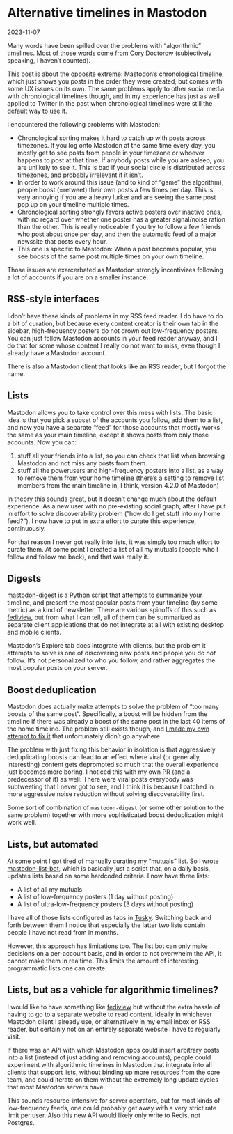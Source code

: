 Alternative timelines in Mastodon
=================================

<time id=post-date>2023-11-07</time>

Many words have been spilled over the problems with “algorithmic” timelines. [Most of those words come from Cory Doctorow](https://pluralistic.net/tag/algorithms-exposed/) (subjectively speaking, I haven’t counted).

This post is about the opposite extreme: Mastodon’s chronological timeline, which just shows you posts in the order they were created, but comes with some UX issues on its own. The same problems apply to other social media with chronological timelines though, and in my experience has just as well applied to Twitter in the past when chronological timelines were still the default way to use it.

I encountered the following problems with Mastodon:

- Chronological sorting makes it hard to catch up with posts across timezones. If you log onto Mastodon at the same time every day, you mostly get to see posts from people in your timezone or whoever happens to post at that time. If anybody posts while you are asleep, you are unlikely to see it. This is bad if your social circle is distributed across timezones, and probably irrelevant if it isn’t.
- In order to work around this issue (and to kind of “game” the algorithm), people boost (=retweet) their own posts a few times per day. This is very annoying if you are a heavy lurker and are seeing the same post pop up on your timeline multiple times.
- Chronological sorting strongly favors active posters over inactive ones, with no regard over whether one poster has a greater signal/noise ration than the other. This is really noticeable if you try to follow a few friends who post about once per day, and then the automatic feed of a major newssite that posts every hour.
- This one is specific to Mastodon: When a post becomes popular, you see boosts of the same post multiple times on your own timeline.

Those issues are exarcerbated as Mastodon strongly incentivizes following a lot of accounts if you are on a smaller instance.

## RSS-style interfaces

I don’t have these kinds of problems in my RSS feed reader. I do have to do a bit of curation, but because every content creator is their own tab in the sidebar, high-frequency posters do not drown out low-frequency posters. You can just follow Mastodon accounts in your feed reader anyway, and I do that for some whose content I really do not want to miss, even though I already have a Mastodon account.

There is also a Mastodon client that looks like an RSS reader, but I forgot the name.

## Lists

Mastodon allows you to take control over this mess with lists. The basic idea is that you pick a subset of the accounts you follow, add them to a list, and now you have a separate “feed” for those accounts that mostly works the same as your main timeline, except it shows posts from only those accounts. Now you can:

1. stuff all your friends into a list, so you can check that list when browsing Mastodon and not miss any posts from them.
2. stuff all the powerusers and high-frequency posters into a list, as a way to remove them from your home timeline (there’s a setting to remove list members from the main timeline in, I think, version 4.2.0 of Mastodon)

In theory this sounds great, but it doesn’t change much about the default experience. As a new user with no pre-existing social graph, after I have put in effort to solve discoverability problem (”how do I get stuff into my home feed?”), I now have to put in extra effort to curate this experience, continuously.

For that reason I never got really into lists, it was simply too much effort to curate them. At some point I created a list of all my mutuals (people who I follow and follow me back), and that was really it.

## Digests

[mastodon-digest](https://github.com/hodgesmr/mastodon_digest) is a Python script that attempts to summarize your timeline, and present the most popular posts from your timeline (by some metric) as a kind of newsletter. There are various spinoffs of this such as [fediview](https://fediview.com/), but from what I can tell, all of them can be summarized as separate client applications that do not integrate at all with existing desktop and mobile clients.

Mastodon’s Explore tab does integrate with clients, but the problem it attempts to solve is one of discovering new posts and people you do *not* follow. It’s not personalized to who you follow, and rather aggregates the most popular posts on your server.

## Boost deduplication

Mastodon does actually make attempts to solve the problem of “too many boosts of the same post”. Specifically, a boost will be hidden from the timeline if there was already a boost of the same post in the last 40 items of the home timeline. The problem still exists though, and [I made my own attempt to fix it](https://github.com/mastodon/mastodon/pull/22946) that unfortunately didn’t go anywhere.

The problem with just fixing this behavior in isolation is that aggressively deduplicating boosts can lead to an effect where viral (or generally, interesting) content gets depromoted so much that the overall experience just becomes more boring. I noticed this with my own PR (and a predecessor of it) as well: There were viral posts everybody was subtweeting that I never got to see, and I think it is because I patched in more aggressive noise reduction without solving discoverability first.

Some sort of combination of `mastodon-digest` (or some other solution to the same problem) together with more sophisticated boost deduplication might work well.

## Lists, but automated

At some point I got tired of manually curating my “mutuals” list. So I wrote [mastodon-list-bot](https://github.com/untitaker/mastodon-list-bot), which is basically just a script that, on a daily basis, updates lists based on some hardcoded criteria. I now have three lists:

- A list of all my mutuals
- A list of low-frequency posters (1 day without posting)
- A list of ultra-low-frequency posters (3 days without posting)

I have all of those lists configured as tabs in [Tusky](https://tusky.app/). Switching back and forth between them I notice that especially the latter two lists contain people I have not read from in months.

However, this approach has limitations too. The list bot can only make decisions on a per-account basis, and in order to not overwhelm the API, it cannot make them in realtime. This limits the amount of interesting programmatic lists one can create.

## Lists, but as a vehicle for algorithmic timelines?

I would like to have something like [fediview](https://fediview.com/) but without the extra hassle of having to go to a separate website to read content. Ideally in whichever Mastodon client I already use, or alternatively in my email inbox or RSS reader, but certainly not on an entirely separate website I have to regularly visit.

If there was an API with which Mastodon apps could insert arbitrary posts into a list (instead of just adding and removing accounts), people could experiment with algorithmic timelines in Mastodon that integrate into all clients that support lists, without binding up more resources from the core team, and could iterate on them without the extremely long update cycles that most Mastodon servers have.

This sounds resource-intensive for server operators, but for most kinds of low-frequency feeds, one could probably get away with a very strict rate limit per user. Also this new API would likely only write to Redis, not Postgres.
